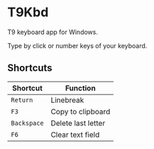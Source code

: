 # T9Kbd

T9 keyboard app for Windows.

Type by click or number keys of your keyboard.
## Shortcuts

|Shortcut   | Function            |
|-----------|---------------------|
| `Return`  | Linebreak           |
| `F3`      | Copy to clipboard   |
|`Backspace`| Delete last letter  |
| `F6`      | Clear text field    |
